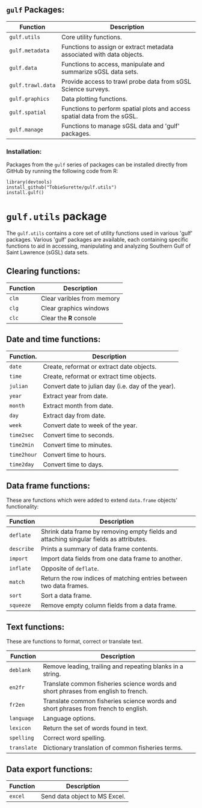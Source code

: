 ## `gulf` Packages:

Function          | Description
----------------- | -------------------------------
`gulf.utils`      | Core utility functions.
`gulf.metadata`   | Functions to assign or extract metadata associated with data objects.
`gulf.data`       | Functions to access, manipulate and summarize sGSL data sets.
`gulf.trawl.data` | Provide access to trawl probe data from sGSL Science surveys.
`gulf.graphics`   | Data plotting functions.
`gulf.spatial`    | Functions to perform spatial plots and access spatial data from the sGSL.
`gulf.manage`     | Functions to manage sGSL data and 'gulf' packages.

### Installation:

Packages from the `gulf` series of packages can be installed directly from GitHub by running the following code from R:

```
library(devtools)
install_github("TobieSurette/gulf.utils")
install.gulf()
```

# `gulf.utils` package

The `gulf.utils` contains a core set of utility functions used in various 'gulf' packages. Various 'gulf' packages are available, each containing specific functions to aid in accessing, manipulating and analyzing Southern Gulf of Saint Lawrence (sGSL) data sets.

## Clearing functions:

Function | Description
-------- | --------------------------
`clm`    | Clear varibles from memory
`clg`    | Clear graphics windows
`clc`    | Clear the **R** console

## Date and time functions:

Function.   | Description
----------- | --------------------------------------------------
`date`      | Create, reformat or extract date objects.
`time`      | Create, reformat or extract time objects.
`julian`    | Convert date to julian day (i.e. day of the year).
`year`      | Extract year from date.
`month`     | Extract month from date.
`day`       | Extract day from date.
`week`      | Convert date to week of the year.
`time2sec`  | Convert time to seconds.
`time2min`  | Convert time to minutes.
`time2hour` | Convert time to hours.
`time2day`  | Convert time to days.

## Data frame functions:

These are functions which were added to extend `data.frame` objects' functionality:

Function   | Description
---------- | ---------------------------------------------------------------------------------------
`deflate`  | Shrink data frame by removing empty fields and attaching singular fields as attributes. 
`describe` | Prints a summary of data frame contents.
`import`   | Import data fields from one data frame to another.
`inflate`  | Opposite of `deflate`.
`match`    | Return the row indices of matching entries between two data frames.
`sort`     | Sort a data frame.
`squeeze`  | Remove empty column fields from a data frame. 

## Text functions:

These are functions to format, correct or translate text.

Function    | Description
---------   | -----------------------------------------------------------------------------------
`deblank`   | Remove leading, trailing and repeating blanks in a string.
`en2fr`     | Translate common fisheries science words and short phrases from english to french.
`fr2en`     | Translate common fisheries science words and short phrases from french to english.
`language`  | Language options.
`lexicon`   | Return the set of words found in text.
`spelling`  | Correct word spelling.
`translate` | Dictionary translation of common fisheries terms. 

## Data export functions:

Function | Description
-------- | -----------------------------
`excel`  | Send data object to MS Excel.
